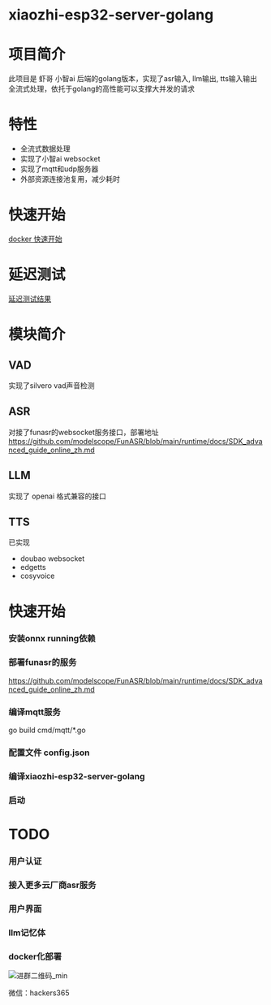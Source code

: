 # xiaozhi-esp32-server-golang
# 项目简介
此项目是 虾哥 小智ai 后端的golang版本，实现了asr输入, llm输出, tts输入输出 全流式处理，依托于golang的高性能可以支撑大并发的请求

# 特性
- 全流式数据处理
- 实现了小智ai websocket
- 实现了mqtt和udp服务器
- 外部资源连接池复用，减少耗时

# 快速开始
[docker 快速开始](doc/docker.md)

# 延迟测试
[延迟测试结果](doc/delay_test.md)
# 模块简介
## VAD
实现了silvero vad声音检测
## ASR
对接了funasr的websocket服务接口，部署地址 https://github.com/modelscope/FunASR/blob/main/runtime/docs/SDK_advanced_guide_online_zh.md
## LLM
实现了 openai 格式兼容的接口
## TTS
已实现
- doubao websocket
- edgetts   
- cosyvoice
    
# 快速开始

### 安装onnx running依赖
### 部署funasr的服务
https://github.com/modelscope/FunASR/blob/main/runtime/docs/SDK_advanced_guide_online_zh.md
### 编译mqtt服务
go build cmd/mqtt/*.go
### 配置文件 config.json
### 编译xiaozhi-esp32-server-golang
### 启动

# TODO
### 用户认证
### 接入更多云厂商asr服务
### 用户界面
### llm记忆体
### docker化部署

![进群二维码_min](https://github.com/user-attachments/assets/ecdb7abb-d723-4ada-969e-6082f693fc9f)



微信：hackers365
